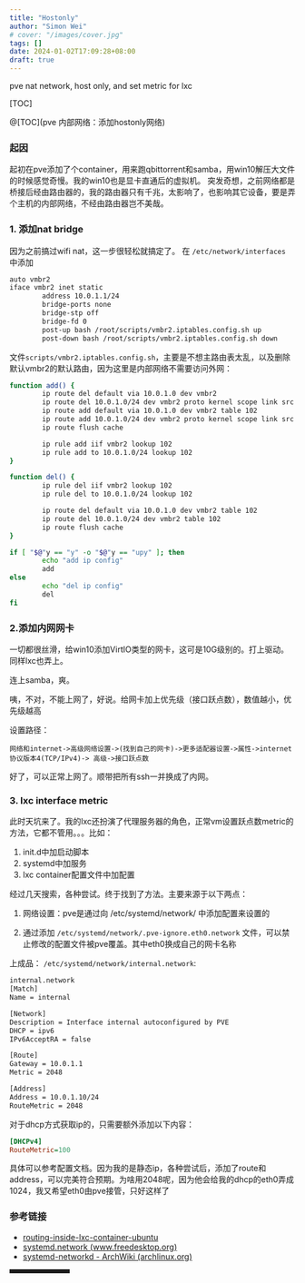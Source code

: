 ```yaml
---
title: "Hostonly"
author: "Simon Wei"
# cover: "/images/cover.jpg"
tags: []
date: 2024-01-02T17:09:28+08:00
draft: true
---
```


pve nat network, host only, and set metric for lxc

<!--more-->

[TOC]

@[TOC](pve 内部网络：添加hostonly网络)
### 起因

起初在pve添加了个container，用来跑qbittorrent和samba，用win10解压大文件的时候感觉奇慢。我的win10也是显卡直通后的虚拟机。
突发奇想，之前网络都是桥接后经由路由器的，我的路由器只有千兆，太影响了，也影响其它设备，要是弄个主机的内部网络，不经由路由器岂不美哉。

### 1. 添加nat bridge

因为之前搞过wifi nat，这一步很轻松就搞定了。
在 `/etc/network/interfaces` 中添加
```bash
auto vmbr2
iface vmbr2 inet static
        address 10.0.1.1/24
        bridge-ports none
        bridge-stp off
        bridge-fd 0
        post-up bash /root/scripts/vmbr2.iptables.config.sh up
        post-down bash /root/scripts/vmbr2.iptables.config.sh down
```
文件`scripts/vmbr2.iptables.config.sh`，主要是不想主路由表太乱，以及删除默认vmbr2的默认路由，因为这里是内部网络不需要访问外网：
```bash
function add() {
        ip route del default via 10.0.1.0 dev vmbr2
        ip route del 10.0.1.0/24 dev vmbr2 proto kernel scope link src 10.0.1.1
        ip route add default via 10.0.1.0 dev vmbr2 table 102
        ip route add 10.0.1.0/24 dev vmbr2 proto kernel scope link src 10.0.1.1 table 102
        ip route flush cache

        ip rule add iif vmbr2 lookup 102
        ip rule add to 10.0.1.0/24 lookup 102
}

function del() {
        ip rule del iif vmbr2 lookup 102
        ip rule del to 10.0.1.0/24 lookup 102

        ip route del default via 10.0.1.0 dev vmbr2 table 102
        ip route del 10.0.1.0/24 dev vmbr2 table 102
        ip route flush cache
}

if [ "$@"y == "y" -o "$@"y == "upy" ]; then
        echo "add ip config"
        add
else
        echo "del ip config"
        del
fi
```
### 2.添加内网网卡

一切都很丝滑，给win10添加VirtIO类型的网卡，这可是10G级别的。打上驱动。同样lxc也弄上。

连上samba，爽。

咦，不对，不能上网了，好说。给网卡加上优先级（接口跃点数），数值越小，优先级越高

设置路径：
```
网络和internet->高级网络设置->(找到自己的网卡)->更多适配器设置->属性->internet协议版本4(TCP/IPv4)-> 高级->接口跃点数
```

好了，可以正常上网了。顺带把所有ssh一并换成了内网。

### 3. lxc interface metric

此时天坑来了。我的lxc还扮演了代理服务器的角色，正常vm设置跃点数metric的方法，它都不管用。。。比如：

1. init.d中加启动脚本
2. systemd中加服务
3. lxc container配置文件中加配置

经过几天搜索，各种尝试。终于找到了方法。主要来源于以下两点：

1. 网络设置：pve是通过向 /etc/systemd/network/  中添加配置来设置的

2. 通过添加 `/etc/systemd/network/.pve-ignore.eth0.network` 文件，可以禁止修改的配置文件被pve覆盖。其中eth0换成自己的网卡名称

上成品：
`/etc/systemd/network/internal.network`:
```bash
internal.network  
[Match]  
Name = internal

[Network]  
Description = Interface internal autoconfigured by PVE  
DHCP = ipv6  
IPv6AcceptRA = false

[Route]  
Gateway = 10.0.1.1  
Metric = 2048

[Address]  
Address = 10.0.1.10/24  
RouteMetric = 2048
```

对于dhcp方式获取ip的，只需要额外添加以下内容：

```ini
[DHCPv4]
RouteMetric=100
```


具体可以参考配置文档。因为我的是静态ip，各种尝试后，添加了route和address，可以完美符合预期。为啥用2048呢，因为他会给我的dhcp的eth0弄成1024，我又希望eth0由pve接管，只好这样了

### 参考链接

- [routing-inside-lxc-container-ubuntu](https://forum.proxmox.com/threads/routing-inside-lxc-container-ubuntu-18.54873/)
- [systemd.network (www.freedesktop.org)](https://www.freedesktop.org/software/systemd/man/latest/systemd.network.html)
- [systemd-networkd - ArchWiki (archlinux.org)](https://wiki.archlinux.org/title/systemd-networkd)

<hr style=" border:solid; width:100px; height:1px;" color=#000000 size=1">